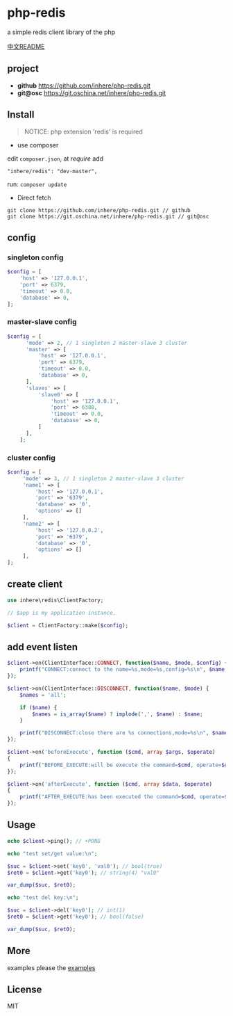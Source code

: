 # php-redis

a simple redis client library of the php

[中文README](./README_zh.md)

## project

- **github** https://github.com/inhere/php-redis.git
- **git@osc** https://git.oschina.net/inhere/php-redis.git

## Install

> NOTICE: php extension 'redis' is required 

- use composer

edit `composer.json`, at _require_ add

```
"inhere/redis": "dev-master",
```

run: `composer update`

- Direct fetch

```
git clone https://github.com/inhere/php-redis.git // github
git clone https://git.oschina.net/inhere/php-redis.git // git@osc
```

## config

### singleton config

```php
$config = [
    'host' => '127.0.0.1',
    'port' => 6379,
    'timeout' => 0.0,
    'database' => 0,
];
```

### master-slave config

```php
$config = [
      'mode' => 2, // 1 singleton 2 master-slave 3 cluster
      'master' => [
          'host' => '127.0.0.1',
          'port' => 6379,
          'timeout' => 0.0,
          'database' => 0,
      ],
      'slaves' => [
          'slave0' => [
              'host' => '127.0.0.1',
              'port' => 6380,
              'timeout' => 0.0,
              'database' => 0,
          ]
      ],
    ];
```

### cluster config

```php
$config = [
     'mode' => 3, // 1 singleton 2 master-slave 3 cluster
     'name1' => [
         'host' => '127.0.0.1',
         'port' => '6379',
         'database' => '0',
         'options' => []
     ],
     'name2' => [
         'host' => '127.0.0.2',
         'port' => '6379',
         'database' => '0',
         'options' => []
     ],
];
```

## create client 

```php
use inhere\redis\ClientFactory;

// $app is my application instance.

$client = ClientFactory::make($config);
```

## add event listen

```php
$client->on(ClientInterface::CONNECT, function($name, $mode, $config) {
    printf("CONNECT:connect to the name=%s,mode=%s,config=%s\n", $name, $mode, json_encode($config));
});

$client->on(ClientInterface::DISCONNECT, function($name, $mode) {
    $names = 'all';

    if ($name) {
        $names = is_array($name) ? implode(',', $name) : $name;
    }

    printf("DISCONNECT:close there are %s connections,mode=%s\n", $names, $mode);
});

$client->on('beforeExecute', function ($cmd, array $args, $operate)
{
    printf("BEFORE_EXECUTE:will be execute the command=$cmd, operate=$operate, args=%s\n", json_encode($args));
});

$client->on('afterExecute', function ($cmd, array $data, $operate)
{
    printf("AFTER_EXECUTE:has been executed the command=$cmd, operate=$operate, data=%s\n", json_encode($data));
});
```

## Usage

```php
echo $client->ping(); // +PONG

echo "test set/get value:\n";

$suc = $client->set('key0', 'val0'); // bool(true)
$ret0 = $client->get('key0'); // string(4) "val0"

var_dump($suc, $ret0);

echo "test del key:\n";

$suc = $client->del('key0'); // int(1)
$ret0 = $client->get('key0'); // bool(false)

var_dump($suc, $ret0);
```

## More

examples please the [examples](./examples)

## License

MIT
